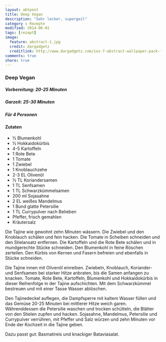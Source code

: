 ```yaml
---
layout: abtpost
title: Deep Vegan
description: "Sehr lecker, supergeil"
category : Rezepte
modified: 2014-06-01
tags: [rezept]
image:
  feature: abstract-1.jpg
  credit: dargadgetz
  creditlink: http://www.dargadgetz.com/ios-7-abstract-wallpaper-pack-for-iphone-5-and-ipod-touch-retina/
comments: true
share: true
---
```


### Deep Vegan

##### Vorbereitung: 20-25 Minuten
##### Garzeit: 25-30 Minuten
##### Für 4 Personen

#### Zutaten
* ½ Blumenkohl
* ½ Hokkaidokürbis
* 4-5 Kartoffeln
* 1 Rote Bete
* 1 Tomate
* 1 Zwiebel
* 1 Knoblauchzehe
* 2-3 EL Olivenöl
* ½ TL Koriandersamen
* 1 TL Senfsamen
* 1 TL Schwarzkümmelsamen
* 200 ml Sojasahne
* 2 EL weißes Mandelmus
* 1 Bund glatte Petersilie
* 1 TL Currypulver nach Belieben
* Pfeffer, frisch gemahlen
* Kräutersalz

Die Tajine wie gewohnt zehn Minuten wässern. Die Zwiebel und den Knoblauch schälen und fein hacken. Die Tomate in Scheiben schneiden und den Stielansatz entfernen. Die Kartoffeln und die Rote Bete schälen und in mundgerechte Stücke schneiden. Den Blumenkohl in feine Röschen zerteilen. Den Kürbis von Kernen und Fasern befreien und ebenfalls in Stücke schneiden.

Die Tajine innen mit Olivenöl einreiben. Zwiebeln, Knoblauch, Koriander- und Senfsamen bei starker Hitze anbraten, bis die Samen anfangen zu knacken. Tomate, Rote Bete, Kartoffeln, Blumenkohl und Hokkaidokürbis in dieser Reihenfolge in der Tajine aufschichten. Mit dem Schwarzkümmel bestreuen und mit einer Tasse Wasser ablöschen.

Den Tajinedeckel auflegen, die Dampfsperre mit kaltem Wasser füllen und das Gemüse 20-25 Minuten bei mittlerer Hitze weich garen. Währenddessen die Petersilie waschen und trocken schütteln, die Blätter von den Stielen zupfen und hacken. Sojasahne, Mandelmus, Petersilie und Currypulver verrühren, mit Pfeffer und Salz würzen und zehn Minuten vor Ende der Kochzeit in die Tajine geben.

Dazu passt gut:
Basmatireis und knackiger Bataviasalat.